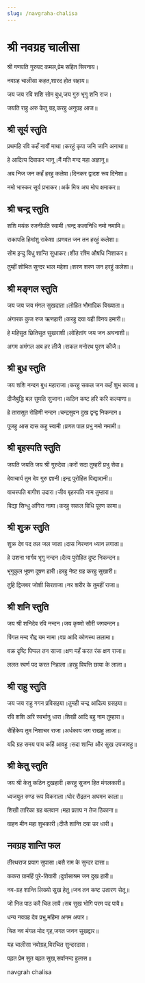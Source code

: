 ```yaml
---
slug: /navgraha-chalisa
---
```

# श्री नवग्रह चालीसा


श्री गणपति गुरुपद कमल,प्रेम सहित सिरनाय।

नवग्रह चालीसा कहत,शारद होत सहाय॥

जय जय रवि शशि सोम बुध,जय गुरु भृगु शनि राज।

जयति राहु अरु केतु ग्रह,करहु अनुग्रह आज॥


## श्री सूर्य स्तुति
प्रथमहि रवि कहँ नावौं माथा।करहुं कृपा जनि जानि अनाथा॥

हे आदित्य दिवाकर भानू।मैं मति मन्द महा अज्ञानू॥

अब निज जन कहँ हरहु कलेषा।दिनकर द्वादश रूप दिनेशा॥

नमो भास्कर सूर्य प्रभाकर।अर्क मित्र अघ मोघ क्षमाकर॥

## श्री चन्द्र स्तुति
शशि मयंक रजनीपति स्वामी।चन्द्र कलानिधि नमो नमामि॥

राकापति हिमांशु राकेशा।प्रणवत जन तन हरहुं कलेशा॥

सोम इन्दु विधु शान्ति सुधाकर।शीत रश्मि औषधि निशाकर॥

तुम्हीं शोभित सुन्दर भाल महेशा।शरण शरण जन हरहुं कलेशा॥

## श्री मङ्गल स्तुति
जय जय जय मंगल सुखदाता।लोहित भौमादिक विख्याता॥

अंगारक कुज रुज ऋणहारी।करहु दया यही विनय हमारी॥

हे महिसुत छितिसुत सुखराशी।लोहितांग जय जन अघनाशी॥

अगम अमंगल अब हर लीजै।सकल मनोरथ पूरण कीजै॥

## श्री बुध स्तुति
जय शशि नन्दन बुध महाराजा।करहु सकल जन कहँ शुभ काजा॥

दीजैबुद्धि बल सुमति सुजाना।कठिन कष्ट हरि करि कल्याणा॥

हे तारासुत रोहिणी नन्दन।चन्द्रसुवन दुख द्वन्द्व निकन्दन॥

पूजहु आस दास कहु स्वामी।प्रणत पाल प्रभु नमो नमामी॥

## श्री बृहस्पति स्तुति
जयति जयति जय श्री गुरुदेवा।करों सदा तुम्हरी प्रभु सेवा॥

देवाचार्य तुम देव गुरु ज्ञानी।इन्द्र पुरोहित विद्यादानी॥

वाचस्पति बागीश उदारा।जीव बृहस्पति नाम तुम्हारा॥

विद्या सिन्धु अंगिरा नामा।करहु सकल विधि पूरण कामा॥

## श्री शुक्र स्तुति
शुक्र देव पद तल जल जाता।दास निरन्तन ध्यान लगाता॥

हे उशना भार्गव भृगु नन्दन।दैत्य पुरोहित दुष्ट निकन्दन॥

भृगुकुल भूषण दूषण हारी।हरहु नेष्ट ग्रह करहु सुखारी॥

तुहि द्विजबर जोशी सिरताजा।नर शरीर के तुमहीं राजा॥

## श्री शनि स्तुति
जय श्री शनिदेव रवि नन्दन।जय कृष्णो सौरी जगवन्दन॥

पिंगल मन्द रौद्र यम नामा।वप्र आदि कोणस्थ ललामा॥

वक्र दृष्टि पिप्पल तन साजा।क्षण महँ करत रंक क्षण राजा॥

ललत स्वर्ण पद करत निहाला।हरहु विपत्ति छाया के लाला॥

## श्री राहु स्तुति
जय जय राहु गगन प्रविसइया।तुमही चन्द्र आदित्य ग्रसइया॥

रवि शशि अरि स्वर्भानु धारा।शिखी आदि बहु नाम तुम्हारा॥

सैहिंकेय तुम निशाचर राजा।अर्धकाय जग राखहु लाजा॥

यदि ग्रह समय पाय कहिं आवहु।सदा शान्ति और सुख उपजावहु॥

## श्री केतु स्तुति
जय श्री केतु कठिन दुखहारी।करहु सुजन हित मंगलकारी॥

ध्वजयुत रुण्ड रूप विकराला।घोर रौद्रतन अघमन काला॥

शिखी तारिका ग्रह बलवान।महा प्रताप न तेज ठिकाना॥

वाहन मीन महा शुभकारी।दीजै शान्ति दया उर धारी॥

## नवग्रह शान्ति फल
तीरथराज प्रयाग सुपासा।बसै राम के सुन्दर दासा॥

ककरा ग्रामहिं पुरे-तिवारी।दुर्वासाश्रम जन दुख हारी॥

नव-ग्रह शान्ति लिख्यो सुख हेतु।जन तन कष्ट उतारण सेतू॥

जो नित पाठ करै चित लावै।सब सुख भोगि परम पद पावै॥



धन्य नवग्रह देव प्रभु,महिमा अगम अपार।

चित नव मंगल मोद गृह,जगत जनन सुखद्वार॥

यह चालीसा नवोग्रह,विरचित सुन्दरदास।

पढ़त प्रेम सुत बढ़त सुख,सर्वानन्द हुलास॥


<span class='index-text'> navgrah chalisa</span>